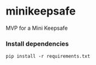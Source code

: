 # minikeepsafe
MVP for a Mini Keepsafe

### Install dependencies

<!-- TODO change to Docker -->

```
pip install -r requirements.txt
```

